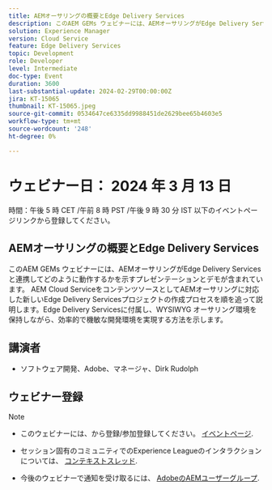 ```yaml
---
title: AEMオーサリングの概要とEdge Delivery Services
description: このAEM GEMs ウェビナーには、AEMオーサリングがEdge Delivery Servicesと連携してどのように動作するかを示すプレゼンテーションとデモが含まれています。 AEM Cloud ServiceをコンテンツソースとしてAEMオーサリングに対応した新しいEdge Delivery Servicesプロジェクトの作成プロセスを順を追って説明します。Edge Delivery Servicesに付属し、WYSIWYG オーサリング環境を保持しながら、効率的で機敏な開発環境を実現する方法を示します。
solution: Experience Manager
version: Cloud Service
feature: Edge Delivery Services
topic: Development
role: Developer
level: Intermediate
doc-type: Event
duration: 3600
last-substantial-update: 2024-02-29T00:00:00Z
jira: KT-15065
thumbnail: KT-15065.jpeg
source-git-commit: 0534647ce6335dd9988451de2629bee65b4603e5
workflow-type: tm+mt
source-wordcount: '248'
ht-degree: 0%

---
```


# ウェビナー日： 2024 年 3 月 13 日

時間：午後 5 時 CET /午前 8 時 PST /午後 9 時 30 分 IST 以下のイベントページリンクから登録してください。

## AEMオーサリングの概要とEdge Delivery Services

このAEM GEMs ウェビナーには、AEMオーサリングがEdge Delivery Servicesと連携してどのように動作するかを示すプレゼンテーションとデモが含まれています。 AEM Cloud ServiceをコンテンツソースとしてAEMオーサリングに対応した新しいEdge Delivery Servicesプロジェクトの作成プロセスを順を追って説明します。Edge Delivery Servicesに付属し、WYSIWYG オーサリング環境を保持しながら、効率的で機敏な開発環境を実現する方法を示します。

## 講演者

* ソフトウェア開発、Adobe、マネージャ、Dirk Rudolph

## ウェビナー登録

>[!NOTE]
>
>* このウェビナーには、から登録/参加登録してください。 [イベントページ](https://adobe.ly/4bz9T0H).
> 
>* セッション固有のコミュニティでのExperience Leagueのインタラクションについては、 [コンテキストスレッド](https://adobe.ly/3uIj6D7).
>
>* 今後のウェビナーで通知を受け取るには、 [AdobeのAEMユーザーグループ](https://aem-augs.adobe.com/).
